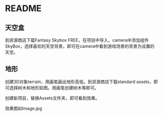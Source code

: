 # README

## 天空盒

到资源商店下载Fantasy Skybox FREE，在项目中导入，camera中添加组件SkyBox，选择喜欢的天空背景，即可在camera中看到游戏场景的背景为设置的天空。

## 地形

创建3D对象terrain，用画笔画出地形高低。到资源商店下载standard assets，即可选择树木和地形贴图。用画笔创建树木等即可。

创建新项目，替换Assets文件夹，即可看到效果。

效果图如Image.jpg
